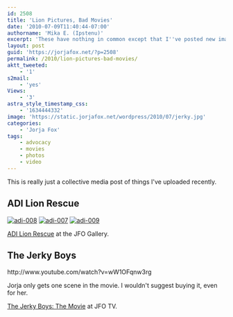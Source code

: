 ```yaml
---
id: 2508
title: 'Lion Pictures, Bad Movies'
date: '2010-07-09T11:40:44-07:00'
authorname: 'Mika E. (Ipstenu)'
excerpt: 'These have nothing in common except that I''ve posted new images from the ADI Lion Rescue, and a clip from The Jerky Boys.'
layout: post
guid: 'https://jorjafox.net/?p=2508'
permalink: /2010/lion-pictures-bad-movies/
aktt_tweeted:
    - '1'
s2mail:
    - 'yes'
Views:
    - '3'
astra_style_timestamp_css:
    - '1634444332'
image: 'https://static.jorjafox.net/wordpress/2010/07/jerky.jpg'
categories:
    - 'Jorja Fox'
tags:
    - advocacy
    - movies
    - photos
    - video
---
```


This is really just a collective media post of things I've uploaded recently.

<h2>ADI Lion Rescue</h2>
<a href="https://jorjafox.net/gallery/pub/adi/20100527-adilions/adi-008.jpg"><img class="ZenphotoPress_thumb " alt="adi-008" title="adi-008" src="https://jorjafox.net/gallery/cache/pub/adi/20100527-adilions/adi-008_200_cw200_ch200_thumb.jpg"  /></a> <a href="https://jorjafox.net/gallery/pub/adi/20100527-adilions/adi-007.jpg"><img class="ZenphotoPress_thumb " alt="adi-007" title="adi-007" src="https://jorjafox.net/gallery/cache/pub/adi/20100527-adilions/adi-007_200_cw200_ch200_thumb.jpg"  /></a> <a href="https://jorjafox.net/gallery/pub/adi/20100527-adilions/adi-009.jpg"><img class="ZenphotoPress_thumb " alt="adi-009" title="adi-009" src="https://jorjafox.net/gallery/cache/pub/adi/20100527-adilions/adi-009_200_cw200_ch200_thumb.jpg"  /></a>

<a href="https://jorjafox.net/gallery/pub/adi/20100527-adilions/">ADI Lion Rescue</a> at the JFO Gallery.

<h2>The Jerky Boys</h2>
http://www.youtube.com/watch?v=wW1OFqnw3rg

Jorja only gets one scene in the movie.  I wouldn't suggest buying it, even for her.

<a href="https://jorjafox.net/videos/post/the-jerky-boys-the-movie">The Jerky Boys: The Movie</a> at JFO TV.

